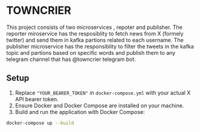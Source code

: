 # TOWNCRIER

This project consists of two microservices , repoter and publisher. The reporter miroservice has the resposiblity to fetch news from X (formely twitter) and send them in kafka partions related to each username. The publisher microservice has the responsiblity to filter the tweets in the kafka topic and partions based on specific words and publish them to any telegram channel that has @towncrier telegram bot.

## Setup

1. Replace `"YOUR_BEARER_TOKEN"` in `docker-compose.yml` with your actual X API bearer token.
2. Ensure Docker and Docker Compose are installed on your machine.
3. Build and run the application with Docker Compose:

```sh
docker-compose up --build